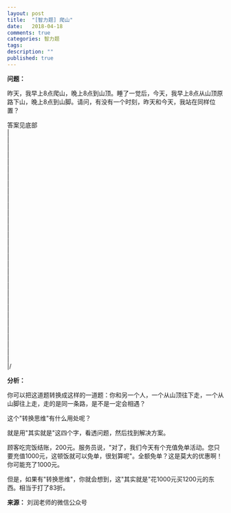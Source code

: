 ```yaml
---
layout: post
title:  "[智力题] 爬山"
date:   2018-04-18
comments: true
categories: 智力题
tags: 
description: ""
published: true
---
```


**问题：**

昨天，我早上8点爬山，晚上8点到山顶。睡了一觉后，今天，我早上8点从山顶原路下山，晚上8点到山脚。请问，有没有一个时刻，昨天和今天，我站在同样位置？

答案见底部 <br />
| <br />
| <br />
| <br />
| <br />
| <br />
| <br />
| <br />
| <br />
| <br />
| <br />
| <br />
| <br />
| <br />
| <br />
| <br />
| <br />
| <br />
| <br />
| <br />
| <br />
| <br />
| <br />
| <br />
| <br />
| <br />
| <br />
| <br />
| <br />
| <br />
| <br />
| <br />
| <br />
|/ <br />

**分析：**

你可以把这道题转换成这样的一道题：你和另一个人，一个从山顶往下走，一个从山脚往上走，走的是同一条路，是不是一定会相遇？

这个"转换思维"有什么用处呢？

就是用"其实就是"这四个字，看透问题，然后找到解决方案。
 
顾客吃完饭结账，200元。服务员说，"对了，我们今天有个充值免单活动。您只要充值1000元，这顿饭就可以免单，很划算呢"。全额免单？这是莫大的优惠啊！你可能充了1000元。

但是，如果有"转换思维"，你就会想到，这"其实就是"花1000元买1200元的东西。相当于打了83折。

**来源：** 刘润老师的微信公众号
